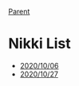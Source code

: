 [Parent](../README.md)

# Nikki List

- [2020/10/06](Second/20201006.md)
- [2020/10/27](Second/20201027.md)

